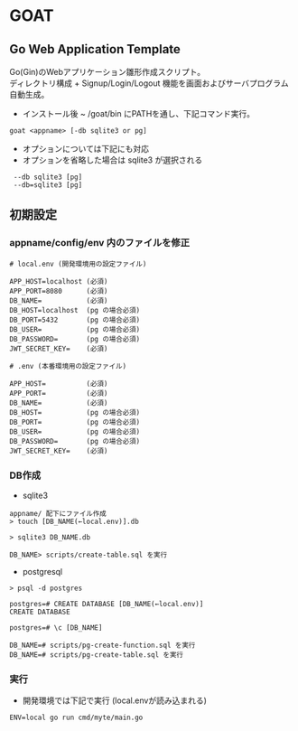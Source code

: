 # GOAT
## Go Web Application Template
Go(Gin)のWebアプリケーション雛形作成スクリプト。\
ディレクトリ構成 + Signup/Login/Logout 機能を画面およびサーバプログラム自動生成。

* インストール後 ~ /goat/bin にPATHを通し、下記コマンド実行。
```
goat <appname> [-db sqlite3 or pg]
```

* オプションについては下記にも対応
* オプションを省略した場合は sqlite3 が選択される
```
 --db sqlite3 [pg]
 --db=sqlite3 [pg]
```

## 初期設定
### appname/config/env 内のファイルを修正

```
# local.env (開発環境用の設定ファイル)

APP_HOST=localhost (必須)
APP_PORT=8080      (必須)
DB_NAME=           (必須)
DB_HOST=localhost  (pg の場合必須)
DB_PORT=5432       (pg の場合必須)
DB_USER=           (pg の場合必須)
DB_PASSWORD=       (pg の場合必須)
JWT_SECRET_KEY=    (必須)
```

```
# .env (本番環境用の設定ファイル)

APP_HOST=          (必須) 
APP_PORT=          (必須)
DB_NAME=           (必須)
DB_HOST=           (pg の場合必須)
DB_PORT=           (pg の場合必須)
DB_USER=           (pg の場合必須)
DB_PASSWORD=       (pg の場合必須)
JWT_SECRET_KEY=    (必須)
```

### DB作成
* sqlite3

```
appname/ 配下にファイル作成
> touch [DB_NAME(←local.env)].db

> sqlite3 DB_NAME.db

DB_NAME> scripts/create-table.sql を実行
```

* postgresql
```
> psql -d postgres

postgres=# CREATE DATABASE [DB_NAME(←local.env)]
CREATE DATABASE

postgres=# \c [DB_NAME]

DB_NAME=# scripts/pg-create-function.sql を実行
DB_NAME=# scripts/pg-create-table.sql を実行
```

### 実行
* 開発環境では下記で実行 (local.envが読み込まれる)

```
ENV=local go run cmd/myte/main.go
```

